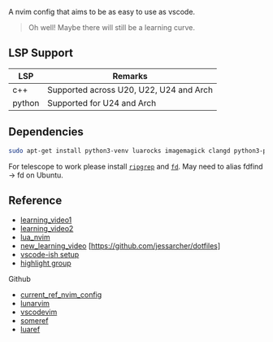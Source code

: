 A nvim config that aims to be as easy to use as vscode.  
> Oh well! Maybe there will still be a learning curve.  


## LSP Support

LSP | Remarks
--- | ---
c++ | Supported across U20, U22, U24 and Arch
python | Supported for U24 and Arch

## Dependencies

```bash
sudo apt-get install python3-venv luarocks imagemagick clangd python3-pylsp
```

For telescope to work please install [`ripgrep`](https://github.com/BurntSushi/ripgrep/releases) and [`fd`](https://github.com/sharkdp/fd/releases). May need to alias fdfind -> fd on Ubuntu.

## Reference
- [learning_video1](https://www.youtube.com/watch?v=gnupOrSEikQ)
- [learning_video2](https://www.youtube.com/watch?v=65Wq4fjREUU)
- [lua_nvim](https://www.youtube.com/watch?v=IP3J56sKtn0)
- [new_learning_video](https://www.youtube.com/watch?v=434tljD-5C8) [https://github.com/jessarcher/dotfiles]
- [vscode-ish setup](https://www.youtube.com/watch?v=GcoHnB5DoFA)
- [highlight group](https://www.youtube.com/watch?v=iHYeCLOOO_k&ab_channel=YukiUthman)

Github
- [current_ref_nvim_config](https://github.com/ChristianChiarulli/nvim/)
- [lunarvim](https://github.com/LunarVim/LunarVim)
- [vscodevim](https://github.com/josethz00/neovim-like-vscode)
- [someref](https://gist.github.com/benawad/b768f5a5bbd92c8baabd363b7e79786f)
- [luaref](https://github.com/mizlan/dots-nightly/tree/lua-port)
